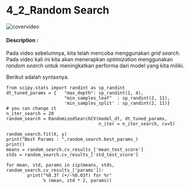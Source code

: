 # 4_2_Random Search

![covervideo](http://bit.ly/makeaicovervideo)

#### **Description :**

Pada video sebelumnya, kita telah mencoba menggunakan _grid search_. Pada video kali ini kita akan menerapkan _optimization_ menggunakan _random search_ untuk meningkatkan performa dari model yang kita miliki.

Berikut adalah syntaxnya.

```
from scipy.stats import randint as sp_randint
dt_tuned_params = {   "max_depth": sp_randint(1, 4),
                      "min_samples_leaf"  : sp_randint(2, 11),
                      'min_samples_split' : sp_randint(2, 11)}
# you can change it
n_iter_search = 20
random_search = RandomizedSearchCV(model_dt, dt_tuned_params,
                                   n_iter = n_iter_search, cv=5)

random_search.fit(X, y)
print("Best Params : ",random_search.best_params_)
print()
means = random_search.cv_results_['mean_test_score']
stds = random_search.cv_results_['std_test_score']

for mean, std, params in zip(means, stds, random_search.cv_results_['params']):
        print("%0.3f (+/-%0.03f) for %r"
              % (mean, std * 2, params))
```
